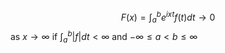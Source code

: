 $$
F(x)=\int_{a}^{b}e^{ixt}f(t)dt\to 0
$$
as $x\to \infty$ if $\int_{a}^{b}\lvert f \rvert dt<\infty$ and $-\infty\leq a<b\leq \infty$
